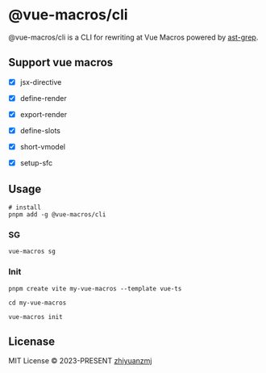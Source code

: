 # @vue-macros/cli

@vue-macros/cli is a CLI for rewriting at Vue Macros powered by [ast-grep](https://github.com/ast-grep/ast-grep).

## Support vue macros

- [x] jsx-directive
- [x] define-render
- [x] export-render
- [x] define-slots
- [x] short-vmodel
- [x] setup-sfc 


## Usage

```shell
# install
pnpm add -g @vue-macros/cli
```

### SG
```shell
vue-macros sg
```

### Init
```shell
pnpm create vite my-vue-macros --template vue-ts

cd my-vue-macros

vue-macros init
```

## Licenase

MIT License &copy; 2023-PRESENT [zhiyuanzmj](https://github.com/zhiyuanzmj)
